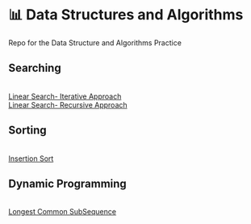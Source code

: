 # 📊 Data Structures and Algorithms

Repo for the Data Structure and Algorithms Practice
## Searching<br>
<br> [Linear Search- Iterative Approach](https://github.com/ishaandwivedi9101/DSA/blob/main/linearSearchIterative.cpp)
<br> [Linear Search- Recursive Approach](https://github.com/ishaandwivedi9101/DSA/blob/main/linearSearchRecursive.cpp)
## Sorting<br>
<br> [Insertion Sort](https://github.com/ishaandwivedi9101/DSA/blob/main/insertionSort.cpp)
## Dynamic Programming<br>
<br> [Longest Common SubSequence](https://github.com/ishaandwivedi9101/DSA/blob/main/longestCommonSubsequence.cpp)
